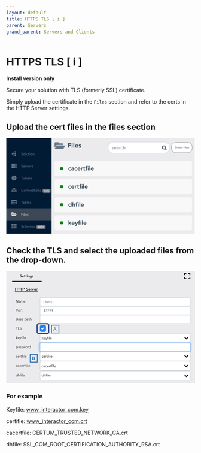 ```yaml
---
layout: default
title: HTTPS TLS [ i ]
parent: Servers
grand_parent: Servers and Clients
---
```


# HTTPS TLS [ i ]
**Install version only**

Secure your solution with TLS (formerly SSL) certificate.

Simply upload the certificate in the `Files` section and refer to the certs in the HTTP Server settings.

## Upload the cert files in the files section


![Upload Cert](/assets/images/https-tls-1.png)

## Check the TLS and select the uploaded files from the drop-down.


![Checkbox TLS](/assets/images/https-tls-2.png)

### For example
Keyfile: www_interactor_com.key

certifle: www_interactor_com.crt

cacertfile: CERTUM_TRUSTED_NETWORK_CA.crt

dhfile: SSL_COM_ROOT_CERTIFICATION_AUTHORITY_RSA.crt
